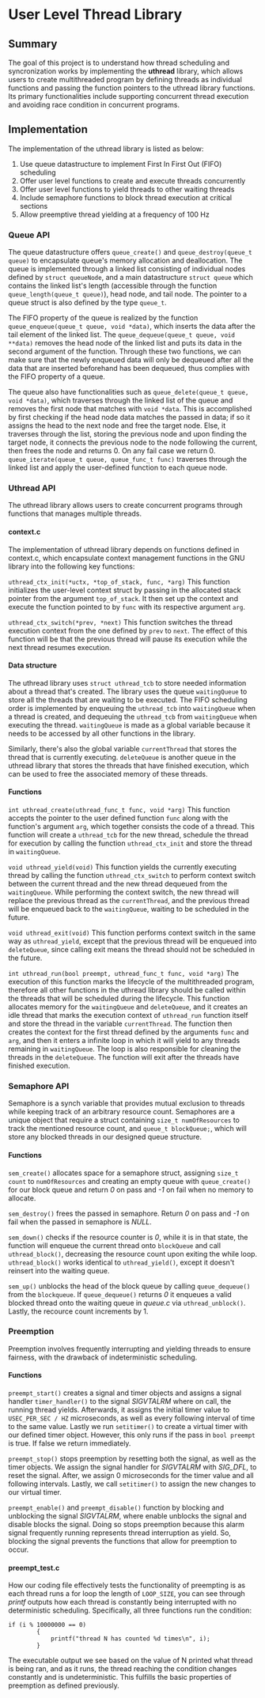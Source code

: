 
# User Level Thread Library

## Summary

The goal of this project is to understand how thread scheduling and 
syncronization works by implementing the **uthread** library, which allows
users to create multithreaded program by defining threads as individual
functions and passing the function pointers to the uthread library functions.
Its primary functionalities include supporting concurrent thread execution and
avoiding race condition in concurrent programs.

## Implementation

The implementation of the uthread library is listed as below:

1. Use queue datastructure to implement First In First Out (FIFO) scheduling
2. Offer user level functions to create and execute threads concurrently
3. Offer user level functions to yield threads to other waiting threads
4. Include semaphore functions to block thread execution at critical sections
5. Allow preemptive thread yielding at a frequency of 100 Hz

### Queue API

The queue datastructure offers `queue_create()` and 
`queue_destroy(queue_t queue)` to encapsulate queue's memory allocation and
deallocation. The queue is implemented through a linked list consisting of 
individual nodes defined by `struct queueNode`, and a main datastructure
`struct queue` which contains the linked list's length (accessible through the
function `queue_length(queue_t queue)`), head node, and tail node. The pointer
to a queue struct is also defined by the type `queue_t`. 

The FIFO property of the queue is realized by the function
`queue_enqueue(queue_t queue, void *data)`, which inserts the data after the
tail element of the linked list. The
`queue_dequeue(queue_t queue, void **data)` removes the head node of the linked
list and puts its data in the second argument of the function. Through these
two functions, we can make sure that the newly enqueued data will only be
dequeued after all the data that are inserted beforehand has been dequeued,
thus complies with the FIFO property of a queue.

The queue also have functionalities such as 
`queue_delete(queue_t queue, void *data)`, which traverses through the linked
list of the queue and removes the first node that matches with `void *data`.
This is accomplished by first checking if the head node data matches the passed
in data; if so it assigns the head to the next node and free the target node.
Else, it traverses through the list, storing the previous node and upon finding
the target node, it connects the previous node to the node following the 
current, then frees the node and returns 0. On any fail case we return 0. 
`queue_iterate(queue_t queue, queue_func_t func)` traverses through the linked
list and apply the user-defined function to each queue node.

### Uthread API

The uthread library allows users to create concurrent programs through
functions that manages multiple threads.

#### context.c

The implementation of uthread library depends on functions defined in 
context.c, which encapsulate context management functions in the GNU
library into the following key functions:

`uthread_ctx_init(*uctx, *top_of_stack, func, *arg)`
This function initializes the user-level context struct by passing in the
allocated stack pointer from the argument `top_of_stack`. It then set up the
context and execute the function pointed to by `func` with its respective
argument `arg`.

`uthread_ctx_switch(*prev, *next)`
This function switches the thread execution context from the one defined by
`prev` to `next`. The effect of this function will be that the previous thread
will pause its execution while the next thread resumes execution.

#### Data structure

The uthread library uses `struct uthread_tcb` to store needed information about
a thread that's created. The library uses the queue `waitingQueue` to store all
the threads that are waiting to be executed. The FIFO scheduling order is
implemented by enqueuing the `uthread_tcb` into `waitingQueue` when a thread is
created, and dequeuing the `uthread_tcb` from `waitingQueue` when executing the
thread. `waitingQueue` is made as a global variable because it needs to be
accessed by all other functions in the library.

Similarly, there's also the global variable `currentThread` that stores the
thread that is currently executing. `deleteQueue` is another queue in the
uthread library that stores the threads that have finished execution, which can
be used to free the associated memory of these threads.

#### Functions

`int uthread_create(uthread_func_t func, void *arg)`
This function accepts the pointer to the user defined function `func` along
with the function's argument `arg`, which together consists the code of a
thread. This function will create a `uthread_tcb` for the new thread, schedule
the thread for execution by calling the function `uthread_ctx_init` and store
the thread in `waitingQueue`. 

`void uthread_yield(void)`
This function yields the currently executing thread by calling the function
`uthread_ctx_switch` to perform context switch between the current thread and
the new thread dequeued from the `waitingQueue`. While performing the context
switch, the new thread will replace the previous thread as the `currentThread`,
and the previous thread will be enqueued back to the `waitingQueue`, waiting to
be scheduled in the future.

`void uthread_exit(void)`
This function performs context switch in the same way as `uthread_yield`,
except that the previous thread will be enqueued into `deleteQueue`, since
calling exit means the thread should not be scheduled in the future. 

`int uthread_run(bool preempt, uthread_func_t func, void *arg)`
The execution of this function marks the lifecycle of the multithreaded
program, therefore all other functions in the uthread library should be called
within the threads that will be scheduled during the lifecycle. This function
allocates memory for the `waitingQueue` and `deleteQueue`, and it creates an
idle thread that marks the execution context of `uthread_run` function itself
and store the thread in the variable `currentThread`. The function then creates
the context for the first thread defined by the arguments `func` and `arg`,
and then it enters a infinite loop in which it will yield to any threads
remaining in `waitingQueue`. The loop is also responsible for cleaning the
threads in the `deleteQueue`. The function will exit after the threads have
finished execution.

### Semaphore API

Semaphore is a synch variable that provides mutual exclusion to threads while
keeping track of an arbitrary resource count. Semaphores are a unique object
that require a struct containing `size_t numOfResources` to track the mentioned
resource count, and `queue_t blockQueue;`, which will store any blocked threads
in our designed queue structure. 

#### Functions

`sem_create()` allocates space for a semaphore struct, assigning `size_t count`
to `numOfResources` and creating an empty queue with `queue_create()` for our
block queue and return *0* on pass and *-1* on fail when no memory to allocate.

`sem_destroy()` frees the passed in semaphore. Return *0* on pass and *-1* on
fail when the passed in semaphore is *NULL*. 

`sem_down()` checks if the resource counter is *0*, while it is in that state,
the function will enqueue the current thread onto `blockQueue` and call
`uthread_block()`, decreasing the resource count upon exiting the while loop.
`uthread_block()` works identical to `uthread_yield()`, except it doesn't
reinsert into the waiting queue. 

`sem_up()` unblocks the head of the block queue by calling `queue_dequeue()`
from the `blockqueue`. If `queue_dequeue()` returns *0* it enqueues a valid
 blocked thread onto the waiting queue in *queue.c* via `uthread_unblock()`.
 Lastly, the recource count increments by 1. 

 ### Preemption 

Preemption involves frequently interrupting and yielding threads to ensure
fairness, with the drawback of indeterministic scheduling. 

#### Functions

`preempt_start()` creates a signal and timer objects and assigns a signal
handler `timer_handler()` to the signal *SIGVTALRM* where on call, the running
thread yields. Afterwards, it assigns the initial timer value to 
`USEC_PER_SEC / HZ` microseconds, as well as every following interval of time 
to the same value. Lastly we run `setitimer()` to create a virtual timer with
our defined timer object. However, this only runs if the pass in `bool preempt`
is true. If false we return immediately. 

`preempt_stop()` stops preemption by resetting both the signal, as well as the
timer objects. We assign the signal handler for *SIGVTALRM* with *SIG_DFL*,
to reset the signal. After, we assign 0 microseconds for the timer value and 
all following intervals. Lastly, we call `setitimer()` to assign the new 
changes to our virtual timer. 

`preempt_enable()` and `preempt_disable()` function by blocking and unblocking
the signal *SIGVTALRM*, where enable unblocks the signal and disable blocks
the signal. Doing so stops preemption because this alarm signal frequently
running represents thread interruption as yield. So, blocking the signal
prevents the functions that allow for preemption to occur. 

#### preempt_test.c
How our coding file effectively tests the functionality of preempting is as
each thread runs a for loop the length of `LOOP_SIZE`, you can see through
*printf* outputs how each thread is constantly being interrupted with no
deterministic scheduling. Specifically, all three functions run the condition:

```
if (i % 10000000 == 0) 
        {
            printf("thread N has counted %d times\n", i);
        }
```
The executable output we see based on the value of N printed what thread is 
being ran, and as it runs, the thread reaching the condition changes constantly
and is undeterministic. This fulfills the basic properties of preemption as 
defined previously. 

